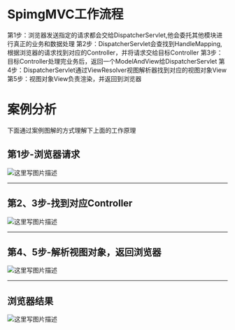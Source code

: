 #         SpimgMVC工作流程

第1步：浏览器发送指定的请求都会交给DispatcherServlet,他会委托其他模块进行真正的业务和数据处理
第2步：DispatcherServlet会查找到HandleMapping,根据浏览器的请求找到对应的Controller，并将请求交给目标Controller
第3步：目标Controller处理完业务后，返回一个ModelAndView给DispatcherServlet
第4步：DispatcherServlet通过ViewResolver视图解析器找到对应的视图对象View
第5步：视图对象View负责渲染，并返回到浏览器

# 案例分析

下面通过案例图解的方式理解下上面的工作原理

## 第1步-浏览器请求

![这里写图片描述](https://img-blog.csdn.net/20180705165420927?watermark/2/text/aHR0cHM6Ly9ibG9nLmNzZG4ubmV0L3UwMTA0NTIzODg=/font/5a6L5L2T/fontsize/400/fill/I0JBQkFCMA==/dissolve/70)

------

## 第2、3步-找到对应Controller

![这里写图片描述](https://img-blog.csdn.net/20180705170904918?watermark/2/text/aHR0cHM6Ly9ibG9nLmNzZG4ubmV0L3UwMTA0NTIzODg=/font/5a6L5L2T/fontsize/400/fill/I0JBQkFCMA==/dissolve/70)

------

## 第4、5步-解析视图对象，返回浏览器

![这里写图片描述](https://img-blog.csdn.net/20180705172405861?watermark/2/text/aHR0cHM6Ly9ibG9nLmNzZG4ubmV0L3UwMTA0NTIzODg=/font/5a6L5L2T/fontsize/400/fill/I0JBQkFCMA==/dissolve/70)

------

## 浏览器结果

![这里写图片描述](https://img-blog.csdn.net/20180705172648713?watermark/2/text/aHR0cHM6Ly9ibG9nLmNzZG4ubmV0L3UwMTA0NTIzODg=/font/5a6L5L2T/fontsize/400/fill/I0JBQkFCMA==/dissolve/70)

